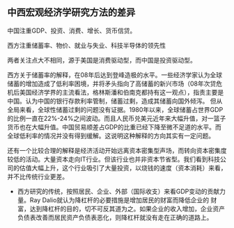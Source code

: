 ## 中西宏观经济学研究方法的差异

中国注重GDP、投资、消费、增长、货币信贷。

西方注重储蓄率、物价、就业与失业、科技半导体的领先性

两者关注点大不相同，源于美国是消费驱动型，而中国是投资驱动型。

西方关于储蓄率的解释，在08年后达到登峰造极的水平。一些经济学家认为全球储蓄的增加造成了低利率困境，并将矛头指向了高储蓄的新兴市场（08年次贷危机后美国经济学界的主流看法，格林斯潘和伯南克都持有这一观点），指责主要是中国。认为中国的银行存款利率管制，储蓄过剩，造成其储蓄向国外倾泻。
但从全局来看，全球性储蓄过剩的问题没有证据。1980年以来，全球储蓄占世界GDP的比例一直在22%-24%之间波动。而且人民币兑美元近年来大幅升值，对一篮子货币也在大幅升值。中国贸易顺差占GDP的比重已经下降至微不足道的水平。而全球低利率的情况并没有得到缓解。这说明这种解释的方向其实有一定问题。

还有一个比较合理的解释是经济活动开始远离资本密集型声场，而转向资本密集度较低的活动。大量资本走向IT行业。但该行业也并非资本节省型。我们看到科技公司的估值大幅上升，这个行业吸引了大量投资，以烧钱的速度（资本消耗）来看，并不比传统行业更差。

* 西方研究的传统，按照居民、企业、外部（国际收支）来看GDP变动的贡献力量。Ray Dalio就认为降杠杆的必要措施是增加居民的财富而降低企业的
财富，达到降杠杆的目的，切不可反其道为之。如果企业的收入增加，企业资产负债表改善而居民资产负债表恶化，则降杠杆就没有走在正确的道路上。
